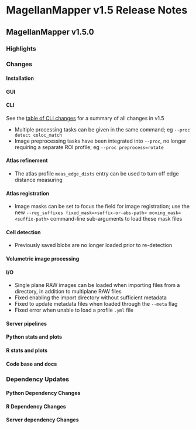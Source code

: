 # MagellanMapper v1.5 Release Notes

## MagellanMapper v1.5.0

### Highlights

### Changes

#### Installation

#### GUI

#### CLI

See the [table of CLI changes](../cli.md#changes-in-magellanmapper-v15) for a summary of all changes in v1.5

- Multiple processing tasks can be given in the same command; eg `--proc detect coloc_match`
- Image preprocessing tasks have been integrated into `--proc`, no longer requiring a separate ROI profile; eg `--proc preprocess=rotate`

#### Atlas refinement

- The atlas profile `meas_edge_dists` entry can be used to turn off edge distance measuring

#### Atlas registration

- Image masks can be set to focus the field for image registration; use the new `--reg_suffixes fixed_mask=<suffix-or-abs-path> moving_mask=<suffix-path>` command-line sub-arguments to load these mask files

#### Cell detection

- Previously saved blobs are no longer loaded prior to re-detection

#### Volumetric image processing

#### I/O

- Single plane RAW images can be loaded when importing files from a directory, in addition to multiplane RAW files
- Fixed enabling the import directory without sufficient metadata
- Fixed to update metadata files when loaded through the `--meta` flag
- Fixed error when unable to load a profile `.yml` file

#### Server pipelines

#### Python stats and plots

#### R stats and plots

#### Code base and docs

### Dependency Updates

#### Python Dependency Changes

#### R Dependency Changes

#### Server dependency Changes

